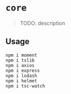 # `core`

> TODO: description

## Usage

```
npm i moment
npm i tslib
npm i axios
npm i express
npm i lodash
npm i helmet
npm i tsc-watch
```
